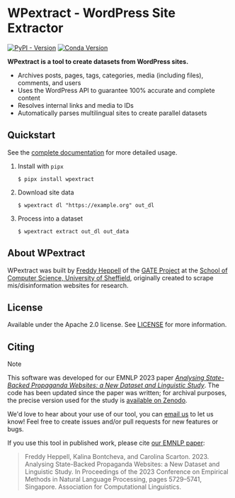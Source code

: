 # WPextract - WordPress Site Extractor

<a href="https://pypi.org/project/wpextract/"><img alt="PyPI - Version" src="https://img.shields.io/pypi/v/wpextract"></a>
<a href="https://anaconda.org/conda-forge/wpextract"><img alt="Conda Version" src="https://img.shields.io/conda/vn/conda-forge/wpextract"></a>

**WPextract is a tool to create datasets from WordPress sites.**

- Archives posts, pages, tags, categories, media (including files), comments, and users
- Uses the WordPress API to guarantee 100% accurate and complete content
- Resolves internal links and media to IDs
- Automatically parses multilingual sites to create parallel datasets


## Quickstart

See the [complete documentation](https://gatenlp.github.io/wordpress-site-extractor/) for more detailed usage.

1. Install with `pipx`
    ```shell-session
    $ pipx install wpextract
    ```
2. Download site data
    ```shell-session
    $ wpextract dl "https://example.org" out_dl
    ```
3. Process into a dataset
    ```shell-session
    $ wpextract extract out_dl out_data
    ```

## About WPextract

WPextract was built by [Freddy Heppell](https://freddyheppell.com) of the [GATE Project](https://gate.ac.uk) at the [School of Computer Science, University of Sheffield](https://sheffield.ac.uk/cs), originally created to scrape mis/disinformation websites for research.

## License

Available under the Apache 2.0 license. See [LICENSE](LICENSE) for more information.

## Citing

> [!NOTE]
> This software was developed for our EMNLP 2023 paper [_Analysing State-Backed Propaganda Websites: a New Dataset and Linguistic Study_](https://aclanthology.org/2023.emnlp-main.349/). The code has been updated since the paper was written; for archival purposes, the precise version used for the study is [available on Zenodo](https://zenodo.org/records/10008086).

We'd love to hear about your use of our tool, you can [email us](mailto:frheppell1@sheffield.ac.uk) to let us know! Feel free to create issues and/or pull requests for new features or bugs.

If you use this tool in published work, please cite [our EMNLP paper](https://aclanthology.org/2023.emnlp-main.349/):

> Freddy Heppell, Kalina Bontcheva, and Carolina Scarton. 2023. Analysing State-Backed Propaganda Websites: a New Dataset and Linguistic Study. In Proceedings of the 2023 Conference on Empirical Methods in Natural Language Processing, pages 5729–5741, Singapore. Association for Computational Linguistics.
